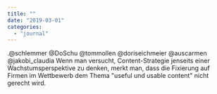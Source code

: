 ```yaml
---
title: ""
date: "2019-03-01"
categories: 
  - "journal"
---
```


.@schlemmer @DoSchu @tommollen @doriseichmeier @auscarmen @jakobi\_claudia Wenn man versucht, Content-Strategie jenseits einer Wachstumsperspektive zu denken, merkt man, dass die Fixierung auf Firmen im Wettbewerb dem Thema "useful und usable content" nicht gerecht wird.
